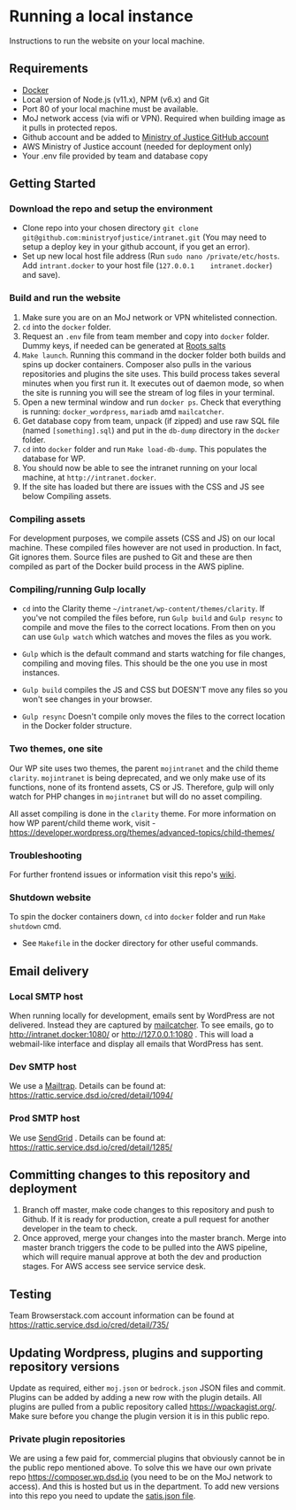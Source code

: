 # Running a local instance
Instructions to run the website on your local machine.

## Requirements

* [Docker](https://www.docker.com/)
* Local version of Node.js (v11.x), NPM (v6.x) and Git
* Port 80 of your local machine must be available.
* MoJ network access (via wifi or VPN). Required when building image as it pulls in protected repos.
* Github account and be added to [Ministry of Justice GitHub account](https://github.com/ministryofjustice)
* AWS Ministry of Justice account (needed for deployment only)
* Your .env file provided by team and database copy

## Getting Started

### Download the repo and setup the environment

* Clone repo into your chosen directory `git clone git@github.com:ministryofjustice/intranet.git` (You may need to setup a deploy key in your github account, if you get an error).
* Set up new local host file address (Run `sudo nano /private/etc/hosts`. Add `intrant.docker` to your host file (`127.0.0.1	intranet.docker`) and save).

### Build and run the website

1. Make sure you are on an MoJ network or VPN whitelisted connection.
2. `cd` into the `docker` folder.
4. Request an `.env` file from team member and copy into `docker` folder. Dummy keys, if needed can be generated at [Roots salts](https://roots.io/salts.html)
3. `Make launch`. Running this command in the docker folder both builds and spins up docker containers. Composer also pulls in the various repositories and plugins the site uses. This build process takes several minutes when you first run it. It executes out of daemon mode, so when the site is running you will see the stream of log files in your terminal.
4. Open a new terminal window and run `docker ps`. Check that everything is running: `docker_wordpress`, `mariadb` amd `mailcatcher`.
5. Get database copy from team, unpack (if zipped) and use raw SQL file (named `[something].sql`) and put in the `db-dump` directory in the `docker` folder.
5. `cd` into `docker` folder and run `Make load-db-dump`. This populates the database for WP.
6. You should now be able to see the intranet running on your local machine, at `http://intranet.docker`.
7. If the site has loaded but there are issues with the CSS and JS see below Compiling assets.

### Compiling assets

For development purposes, we compile assets (CSS and JS) on our local machine. These compiled files however are not used in production. In fact, Git ignores them. Source files are pushed to Git and these are then compiled as part of the Docker build process in the AWS pipline.

### Compiling/running Gulp locally
* `cd` into the Clarity theme `~/intranet/wp-content/themes/clarity`. If you've not compiled the files before, run `Gulp build` and `Gulp resync` to compile and move the files to the correct locations. From then on you can use `Gulp watch` which watches and moves the files as you work.

* `Gulp` which is the default command and starts watching for file changes, compiling and moving files. This should be the one you use in most instances.
* `Gulp build` compiles the JS and CSS but DOESN'T move any files so you won't see changes in your browser.
* `Gulp resync` Doesn't compile only moves the files to the correct location in the Docker folder structure.

### Two themes, one site

Our WP site uses two themes, the parent `mojintranet` and the child theme `clarity`. `mojintranet` is  being deprecated, and we only make use of its functions, none of its frontend assets, CS or JS. Therefore, gulp will only watch for PHP changes in `mojintranet` but will do no asset compiling. 

All asset compiling is done in the `clarity` theme. For more information on how WP parent/child theme work, visit - https://developer.wordpress.org/themes/advanced-topics/child-themes/

### Troubleshooting

For further frontend issues or information visit this repo's [wiki](https://github.com/ministryofjustice/intranet/wiki).

### Shutdown website
To spin the docker containers down, `cd` into `docker` folder and run `Make shutdown` cmd.
* See `Makefile` in the docker directory for other useful commands.

## Email delivery

### Local SMTP host
When running locally for development, emails sent by WordPress are not delivered. Instead they are captured by [mailcatcher](https://mailcatcher.me/).
To see emails, go to http://intranet.docker:1080/ or http://127.0.0.1:1080 . This will load a webmail-like interface and display all emails that WordPress has sent.

### Dev SMTP host
We use a [Mailtrap](https://mailtrap.io/ ). Details can be found at:
https://rattic.service.dsd.io/cred/detail/1094/

### Prod SMTP host
We use [SendGrid](https://www.sendgrid.com/) . Details can be found at:
https://rattic.service.dsd.io/cred/detail/1285/


## Committing changes to this repository and deployment

1. Branch off master, make code changes to this repository and push to Github. If it is ready for production, create a pull request for another developer in the team to check.
2. Once approved, merge your changes into the master branch. Merge into master branch triggers the code to be pulled into the AWS pipeline, which will require manual approve at both the dev and production stages. For AWS access see service service desk.

## Testing

Team Browserstack.com account information can be found at
https://rattic.service.dsd.io/cred/detail/735/

## Updating Wordpress, plugins and supporting repository versions

Update as required, either `moj.json` or `bedrock.json` JSON files and commit. Plugins can be added by adding a new row with the plugin details. All plugins are pulled from a public repository called https://wpackagist.org/. Make sure before you change the plugin version it is in this public repo.

### Private plugin repositories

We are using a few paid for, commercial plugins that obviously cannot be in the public repo mentioned above. To solve this we have our own private repo https://composer.wp.dsd.io (you need to be on the MoJ network to access). And this is hosted but us in the department. To add new versions into this repo you need to update the [satis.json file](https://github.com/ministryofjustice/pp-satis-config/blob/master/satis.json).
